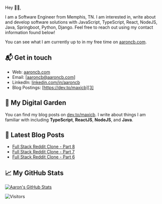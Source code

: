 Hey 👋🏻,

I am a Software Engineer from Memphis, TN. I am interested in, write about and develop software solutions with JavaScript, TypeScript, React, NodeJS, Java, Springboot, Python, Django. Feel free to reach out using my contact information found below!

You can see what I am currently up to in my free time on [aaroncb.com][1].

## 📬 Get in touch

- Web: [aaroncb.com][1]
- Email: [aaroncb@aaroncb.com]
- LinkedIn: [linkedin.com/in/aaroncb][2]
- Blog Postings: [https://dev.to/maxicb][3]

## 🌳 My Digital Garden

You can find my blog posts on [dev.to/maxicb][3]. I write about things
I am familiar with including **TypeScript**, **ReactJS**,
**NodeJS**, and **Java**.

## 📕 Latest Blog Posts

<!-- BLOG-POST-LIST:START -->
- [Full Stack Reddit Clone - Part 8](https://dev.to/maxicb/full-stack-reddit-clone-spring-boot-react-electron-app-part-8-oa7)
- [Full Stack Reddit Clone - Part 7](https://dev.to/maxicb/full-stack-reddit-clone-spring-boot-react-electron-app-part-7-17mg)
- [Full Stack Reddit Clone - Part 6](https://dev.to/maxicb/full-stack-reddit-clone-spring-boot-react-electron-app-part-6-5e33)
<!-- BLOG-POST-LIST:END -->

## &#x1f4c8; My GitHub Stats

<a href="https://github.com/maxicb/maxicb">
  <img align="center" src="https://github-readme-stats.vercel.app/api?username=maxicb&show_icons=true&line_height=27&count_private=true&title_color=ffffff&text_color=c9cacc&icon_color=2bbc8a&bg_color=1d1f21" alt="Aaron's GitHub Stats" />
</a>

![Visitors](https://visitor-badge.laobi.icu/badge?page_id=MaxiCB.MaxiCB)

[1]: https://aaroncb.com
[2]: https://www.linkedin.com/in/aaroncb/
[3]: https://dev.to/maxicb
